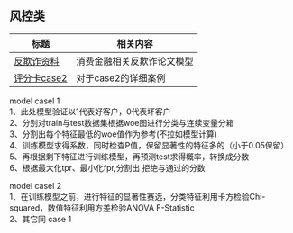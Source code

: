 ## 风控类
| 标题 | 相关内容|
| --- | --- |
|[反欺诈资料](https://github.com/safe-graph/graph-fraud-detection-papers)| 消费金融相关反欺诈论文模型|
|[评分卡case2](https://github.com/finlytics-hub/credit_risk_model)|对于case2的详细案例 |

model casel 1\
1、此处模型验证以1代表好客户，0代表坏客户\
2、分别对train与test数据集根据woe图进行分类与连续变量分箱\
3、分割出每个特征最低的woe值作为参考(不拉如模型计算)\
4、训练模型求得系数，同时检查P值，保留显著性的特征多的（小于0.05保留）\
5、再根据剩下特征进行训练模型，再预测test求得概率，转换成分数\
6、根据最大化tpr、最小化fpr,分割出 拒绝与通过的分数

model casel 2\
1、在训练模型之前，进行特征的显著性赛选，分类特征利用卡方检验Chi-squared，数值特征利用方差检验ANOVA F-Statistic\
2、其它同 case 1
